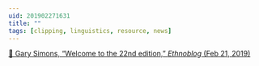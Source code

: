 ```yaml
---
uid: 201902271631  
title: ""  
tags: [clipping, linguistics, resource, news]
---
```


[📌 Gary Simons, “Welcome to the 22nd edition,” *Ethnoblog* (Feb 21, 2019)](https://www.ethnologue.com/ethnoblog/gary-simons/welcome-22nd-edition)